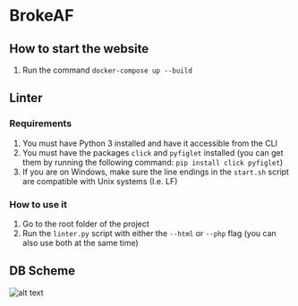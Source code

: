 # BrokeAF

## How to start the website

1. Run the command `docker-compose up --build`

## Linter

### Requirements

1. You must have Python 3 installed and have it accessible from the CLI
2. You must have the packages `click` and `pyfiglet` installed (you can get them by running the following command: `pip install click pyfiglet`)
3. If you are on Windows, make sure the line endings in the `start.sh` script are compatible with Unix systems (I.e. LF)

### How to use it

1. Go to the root folder of the project
2. Run the `linter.py` script with either the `--html` or `--php` flag (you can also use both at the same time)

## DB Scheme

![alt text](https://bitbucket.org/FrancoRighetti/brokeaf/raw/c401b20eea43cb1d74165b2ec755b16fdd1e619a/img/BrokeAF.png)
